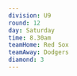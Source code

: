 ```yaml
---
division: U9
round: 12
day: Saturday
time: 8.30am
teamHome: Red Sox
teamAway: Dodgers
diamond: 3
---
```


